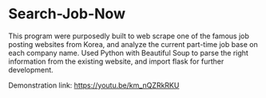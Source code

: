 # Search-Job-Now
This program were purposedly built to web scrape one of the famous job posting websites from Korea, and analyze the current part-time job base on each company name.
Used Python with Beautiful Soup to parse the right information from the existing website, and import flask for further development.

Demonstration link: https://youtu.be/km_nQZRkRKU 
